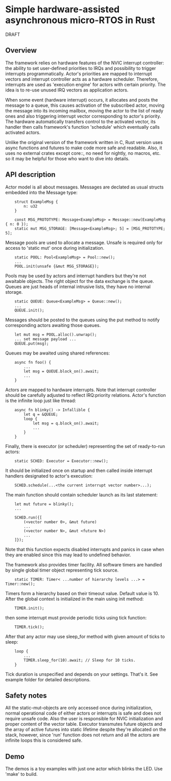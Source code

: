 Simple hardware-assisted asynchronous micro-RTOS in Rust
========================================================

DRAFT

Overview
--------

The framework relies on hardware features of the NVIC interrupt controller: the ability to set user-defined priorities to IRQs and possibility to trigger interrupts programmatically. Actor's priorities are mapped to interrupt vectors and interrupt controller acts as a hardware scheduler. Therefore, interrupts are used as 'execution engine' for actors with certain priority. The idea is to re-use unused IRQ vectors as application actors.

When some event (hardware interrupt) occurs, it allocates and posts the message to a queue, this causes activation of the subscribed actor, moving the message into its incoming mailbox, moving the actor to the list of ready ones and also triggering interrupt vector corresponding to actor's priority. The hardware automatically transfers control to the activated vector, its handler then calls framework's function 'schedule' which eventually calls activated actors.

Unlike the original version of the framework written in C, Rust version uses async functions and futures to make code more safe and readable.
Also, it uses no external crates except core::, no need for nightly, no macros, etc. so it may be helpful for those who want to dive into details.


API description
---------------

Actor model is all about messages. Messages are declated as usual structs embedded into the Message type:

        struct ExampleMsg {
            n: u32
        }

        const MSG_PROTOTYPE: Message<ExampleMsg> = Message::new(ExampleMsg { n: 0 });
        static mut MSG_STORAGE: [Message<ExampleMsg>; 5] = [MSG_PROTOTYPE; 5];


Message pools are used to allocate a message. Unsafe is required only for access to 'static mut' once during initialization.

        static POOL: Pool<ExampleMsg> = Pool::new();
        ...
        POOL.init(unsafe {&mut MSG_STORAGE});

        
Pools may be used by actors and interrupt handlers but they're not awaitable objects. The right object for the data exchange is the queue. Queues are just heads of
internal intrusive lists, they have no internal storage.

        static QUEUE: Queue<ExampleMsg> = Queue::new();
        ...
        QUEUE.init();


Messages should be posted to the queues using the put method to notify corresponding actors awaiting those queues.

        let mut msg = POOL.alloc().unwrap();
        ... set message payload ...
        QUEUE.put(msg);


Queues may be awaited using shared references:

        async fn foo() {
            ...
            let msg = QUEUE.block_on().await;
            ...
        }

Actors are mapped to hardware interrupts. Note that interrupt controller should be carefully adjusted to reflect IRQ:priority relations.
Actor's function is the infinite loop just like thread:

        async fn blinky() -> Infallible {
            let q = &QUEUE;
            loop {
                let msg = q.block_on().await;
                ...
            }
        }


Finally, there is executor (or scheduler) representing the set of ready-to-run actors:

        static SCHED: Executor = Executor::new();


It should be initialized once on startup and then called inside interrupt handlers designated to actor's execution:

        SCHED.schedule(...<the current interrupt vector number>...);


The main function should contain scheduler launch as its last statement:

        let mut future = blinky();
        ...

        SCHED.run({[
            (<vector number 0>, &mut future)
            ...
            (<vector number N>, &mut <future N>)
            ...
        ]});


Note that this function expects disabled interrupts and panics in case when they are enabled since this may lead to undefined behavior.

The framework also provides timer facility. All software timers are handled by single global timer object representing tick source.

        static TIMER: Timer< ...number of hierarchy levels ...> = Timer::new();


Timers form a hierarchy based on their timeout value. Default value is 10. After the global context is initialized in the main using init method:

        TIMER.init();


then some interrupt must provide periodic ticks using tick function:

        TIMER.tick();


After that any actor may use sleep_for method with given amount of ticks to sleep:

        loop {
            ...
            TIMER.sleep_for(10).await; // Sleep for 10 ticks.
        }


Tick duration is unspecified and depends on your settings.
That's it. See example folder for detailed descriptions.


Safety notes
------------

All the static-mut-objects are only accessed once during initialization, normal operational code of either actors or interrupts is safe and does not require unsafe code. Also the user is responsible for NVIC initialization and proper content of the vector table. 
Executor transmutes future objects and the array of active futures into static lifetime despite they're allocated on the stack, however, since 'run' function does
not return and all the actors are infinite loops this is considered safe.


Demo
----

The demos is a toy examples with just one actor which blinks the LED. Use 'make' to build.


